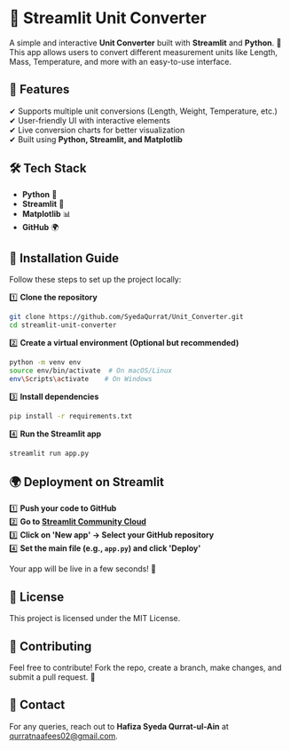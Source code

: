 # 📏 Streamlit Unit Converter

A simple and interactive **Unit Converter** built with **Streamlit** and **Python**. 🚀 This app allows users to convert different measurement units like Length, Mass, Temperature, and more with an easy-to-use interface.

## 🌟 Features
✔ Supports multiple unit conversions (Length, Weight, Temperature, etc.)  
✔ User-friendly UI with interactive elements  
✔ Live conversion charts for better visualization  
✔ Built using **Python, Streamlit, and Matplotlib**  

## 🛠 Tech Stack
- **Python** 🐍
- **Streamlit** 🎈
- **Matplotlib** 📊
- **GitHub** 🌍

## 🚀 Installation Guide
Follow these steps to set up the project locally:

1️⃣ **Clone the repository**
```sh
git clone https://github.com/SyedaQurrat/Unit_Converter.git
cd streamlit-unit-converter
```

2️⃣ **Create a virtual environment (Optional but recommended)**
```sh
python -m venv env
source env/bin/activate  # On macOS/Linux
env\Scripts\activate    # On Windows
```

3️⃣ **Install dependencies**
```sh
pip install -r requirements.txt
```

4️⃣ **Run the Streamlit app**
```sh
streamlit run app.py
```

## 🌍 Deployment on Streamlit

1️⃣ **Push your code to GitHub**  
2️⃣ **Go to [Streamlit Community Cloud](https://share.streamlit.io/)**  
3️⃣ **Click on 'New app' → Select your GitHub repository**  
4️⃣ **Set the main file (e.g., `app.py`) and click 'Deploy'**  

Your app will be live in a few seconds! 🎉

## 📜 License
This project is licensed under the MIT License.

## 🤝 Contributing
Feel free to contribute! Fork the repo, create a branch, make changes, and submit a pull request. 🙌

## 📧 Contact
For any queries, reach out to **Hafiza Syeda Qurrat-ul-Ain** at qurratnaafees02@gmail.com.
